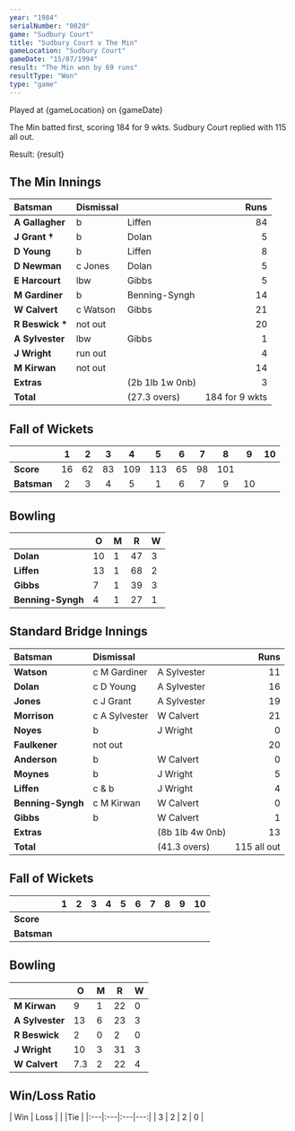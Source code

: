 ```yaml
---
year: "1984"
serialNumber: "0020"
game: "Sudbury Court"
title: "Sudbury Court v The Min"
gameLocation: "Sudbury Court"
gameDate: "15/07/1994"
result: "The Min won by 69 runs"
resultType: "Won"
type: "game"
---
```


Played at {gameLocation} on {gameDate} 

The Min batted first, scoring 184 for 9 wkts. Sudbury Court replied with 115 all out.

Result: {result}
 
## The Min Innings

| Batsman | Dismissal |  | Runs |
|:---|:---|---|---:|
| **A Gallagher** | b | Liffen | 84 | 
| **J Grant &#8224;** | b | Dolan | 5 | 
| **D Young** | b | Liffen | 8 | 
| **D Newman** | c Jones | Dolan | 5 | 
| **E Harcourt** | lbw  | Gibbs | 5 | 
| **M Gardiner** | b | Benning-Syngh | 14 | 
| **W Calvert** | c Watson | Gibbs | 21 | 
| **R Beswick &#42;** | not out | | 20 | 
| **A Sylvester** | lbw | Gibbs | 1 | 
| **J Wright** | run out | | 4 | 
| **M Kirwan** | not out | | 14 | 
| **Extras** | | (2b 1lb 1w 0nb) | 3 | 
| **Total** | | (27.3 overs) | 184 for 9 wkts | 

## Fall of Wickets

| | 1 | 2 | 3 | 4 | 5 | 6 | 7 | 8 | 9 | 10 |
|---|:---:|:---:|:---:|:---:|:---:|:---:|:---:|:---:|:---:|:---:|
| **Score** | 16 | 62 | 83 | 109 | 113 | 65 | 98 | 101 | | | 
| **Batsman** | 2 | 3 | 4 | 5 | 1 | 6 | 7 | 9 | 10| | 


## Bowling

| | O | M | R | W |
|---|---|---|---|---|
| **Dolan** | 10 | 1 | 47 | 3 | 
| **Liffen** | 13 | 1 | 68 | 2 | 
| **Gibbs** | 7 | 1 | 39 | 3 | 
| **Benning-Syngh** | 4 | 1 | 27 | 1 | 

## Standard Bridge Innings

| Batsman | Dismissal |  | Runs |
|:---|:---|---|---:|
| **Watson** | c M Gardiner | A Sylvester | 11 | 
| **Dolan** | c D Young | A Sylvester | 16 | 
| **Jones** | c J Grant | A Sylvester | 19 | 
| **Morrison** | c A Sylvester | W Calvert | 21 | 
| **Noyes** | b | J Wright | 0 | 
| **Faulkener** | not out |  | 20 | 
| **Anderson** | b | W Calvert | 0 | 
| **Moynes** | b | J Wright | 5 | 
| **Liffen** | c & b | J Wright | 4 | 
| **Benning-Syngh** | c M Kirwan | W Calvert | 0 | 
| **Gibbs** | b | W Calvert | 1 | 
| **Extras** | | (8b 1lb 4w 0nb) | 13 | 
| **Total** | | (41.3 overs) | 115 all out | 

## Fall of Wickets

| | 1 | 2 | 3 | 4 | 5 | 6 | 7 | 8 | 9 | 10 |
|---|:---:|:---:|:---:|:---:|:---:|:---:|:---:|:---:|:---:|:---:|
| **Score** | | | | | | | | | | | 
| **Batsman** | | | | | | | | | | | 


## Bowling

| | O | M | R | W |
|---|---|---|---|---|
| **M Kirwan** | 9 | 1 | 22 | 0 | 
| **A Sylvester** | 13 | 6 | 23 | 3 | 
| **R Beswick** | 2 | 0 | 2 | 0 | 
| **J Wright** | 10 | 3 | 31 | 3 | 
| **W Calvert** | 7.3 | 2 | 22 | 4 | 

## Win/Loss Ratio

| Win | Loss |  |  |Tie |
|:---|:---|:---|---:|
| 3 | 2 | 2 | 0 |